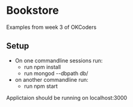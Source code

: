 # Bookstore

Examples from week 3 of OKCoders

## Setup

* On one commandline sessions run:
    * run npm install
    * run mongod --dbpath db/
* on another commandline run:
    * run npm start

Applictaion should be running on localhost:3000